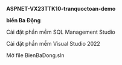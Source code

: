 **ASPNET-VX23TTK10-tranquoctoan-demo**

**biển Ba Động**

Cài đặt phần mềm SQL Management Studio 

Cài đặt phần mềm Visual Studio 2022

Mở file BienBaDong.sln



